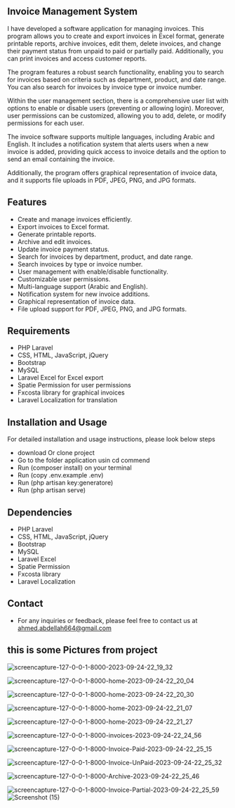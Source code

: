 ## Invoice Management System

I have developed a software application for managing invoices. This program allows you to create and export invoices in Excel format, generate printable reports, archive invoices, edit them, delete invoices, and change their payment status from unpaid to paid or partially paid. Additionally, you can print invoices and access customer reports.

The program features a robust search functionality, enabling you to search for invoices based on criteria such as department, product, and date range. You can also search for invoices by invoice type or invoice number.

Within the user management section, there is a comprehensive user list with options to enable or disable users (preventing or allowing login). Moreover, user permissions can be customized, allowing you to add, delete, or modify permissions for each user.

The invoice software supports multiple languages, including Arabic and English. It includes a notification system that alerts users when a new invoice is added, providing quick access to invoice details and the option to send an email containing the invoice.

Additionally, the program offers graphical representation of invoice data, and it supports file uploads in PDF, JPEG, PNG, and JPG formats.

## Features

- Create and manage invoices efficiently.
- Export invoices to Excel format.
- Generate printable reports.
- Archive and edit invoices.
- Update invoice payment status.
- Search for invoices by department, product, and date range.
- Search invoices by type or invoice number.
- User management with enable/disable functionality.
- Customizable user permissions.
- Multi-language support (Arabic and English).
- Notification system for new invoice additions.
- Graphical representation of invoice data.
- File upload support for PDF, JPEG, PNG, and JPG formats.

## Requirements

* PHP Laravel
* CSS, HTML, JavaScript, jQuery
* Bootstrap
* MySQL
* Laravel Excel for Excel export
* Spatie Permission for user permissions
* Fxcosta library for graphical invoices
* Laravel Localization for translation

## Installation and Usage

For detailed installation and usage instructions, please look below steps
* download Or clone project
* Go to the folder application usin cd commend
* Run (composer install) on your terminal
* Run (copy .env.example .env)
* Run (php artisan key:generatore)
* Run (php artisan serve)

## Dependencies

- PHP Laravel
- CSS, HTML, JavaScript, jQuery
- Bootstrap
- MySQL
- Laravel Excel
- Spatie Permission
- Fxcosta library
- Laravel Localization

## Contact

- For any inquiries or feedback, please feel free to contact us at ahmed.abdellah664@gmail.com

## this is some Pictures from project
![screencapture-127-0-0-1-8000-2023-09-24-22_19_32](https://github.com/AhmedAbdellah1/Invoices/assets/48163868/bc313d00-53d8-44d1-9c54-e8464b34d81f)

![screencapture-127-0-0-1-8000-home-2023-09-24-22_20_04](https://github.com/AhmedAbdellah1/Invoices/assets/48163868/9022bd74-4305-416e-9713-630dcad1974b)

![screencapture-127-0-0-1-8000-home-2023-09-24-22_20_30](https://github.com/AhmedAbdellah1/Invoices/assets/48163868/631d2701-5149-43d8-a370-8c9abe626569)

![screencapture-127-0-0-1-8000-home-2023-09-24-22_21_07](https://github.com/AhmedAbdellah1/Invoices/assets/48163868/178b3d20-391d-4ba0-885a-e6c3e76a46ed)

![screencapture-127-0-0-1-8000-home-2023-09-24-22_21_27](https://github.com/AhmedAbdellah1/Invoices/assets/48163868/cf0ced04-eeaa-4bc8-9416-050a1bd37e53)

![screencapture-127-0-0-1-8000-invoices-2023-09-24-22_24_56](https://github.com/AhmedAbdellah1/Invoices/assets/48163868/4eeeaf10-b05f-480c-a391-512ddcb24b14)

![screencapture-127-0-0-1-8000-Invoice-Paid-2023-09-24-22_25_15](https://github.com/AhmedAbdellah1/Invoices/assets/48163868/6765f0e3-958c-4c9a-8a76-6b6b0b808008)

![screencapture-127-0-0-1-8000-Invoice-UnPaid-2023-09-24-22_25_32](https://github.com/AhmedAbdellah1/Invoices/assets/48163868/bff43cb0-13f9-4c91-b8bb-c033d5e6a242)

![screencapture-127-0-0-1-8000-Archive-2023-09-24-22_25_46](https://github.com/AhmedAbdellah1/Invoices/assets/48163868/4b9be76d-d691-4727-9941-0312a08c1237)

![screencapture-127-0-0-1-8000-Invoice-Partial-2023-09-24-22_25_59](https://github.com/AhmedAbdellah1/Invoices/assets/48163868/52be2fb4-0769-4899-b628-e32b545b2645)
![Screenshot (15)](https://github.com/AhmedAbdellah1/Invoices/assets/48163868/d6416cfa-55d2-48e3-a847-418dcdb34500)





